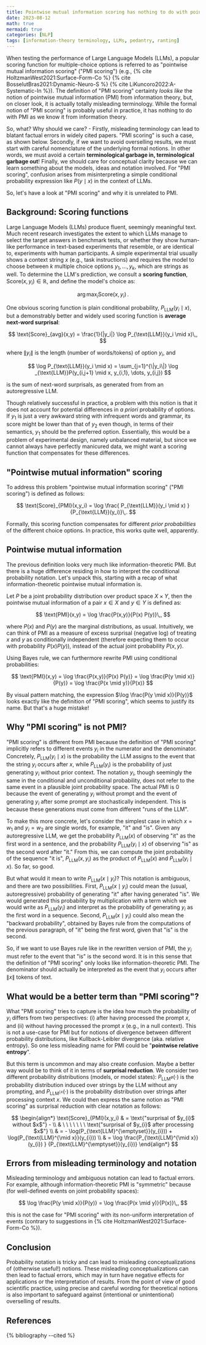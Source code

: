 ```yaml
---
title: Pointwise mutual information scoring has nothing to do with pointwise mutual information
date: 2023-08-12
math: true
mermaid: true
categories: [NLP]
tags: [information-theory terminology, LLMs, pedantry, ranting]
---
```


When testing the performance of Large Language Models (LLMs), a popular scoring function for multiple-choice options is referred to as "pointwise mutual information scoring" ("PMI scoring") (e.g., {% cite HoltzmanWest2021:Surface-Form-Co %} {% cite BosselutBras2021:Dynamic-Neuro-S %} {% cite LiKuncoro2022:A-Systematic-In %}).
The definition of "PMI scoring" certainty *looks like* the notion of pointwise mutual information (PMI) from information theory, but, on closer look, it is actually totally misleading terminology.
While the formal notion of "PMI scoring" is probably useful in practice, it has nothing to do with PMI as we know it from information theory.

So, what? Why should we care? - 
Firstly, misleading terminology can lead to blatant factual errors in widely cited papers. 
"PMI scoring" is such a case, as shown below.
Secondly, if we want to avoid overselling results, we must start with careful nomenclature of the underlying formal notions.
In other words, we must avoid a certain **terminological garbage in, terminological garbage out**!
Finally, we should care for conceptual clarity because we can learn something about the models, ideas and notation involved. 
For "PMI scoring", confusion arises from misinterpreting a simple conditional probability expression like $P(y \mid x)$ in the context of LLMs. 

So, let's have a look at "PMI scoring" and why it is unrelated to PMI.

<!-- While it may or may not be the case that these conceptual mistakes do not matter when the goal is to find robust methods that increase performance on benchmarks, it is important to be conceptually precise and not use misleading terminology not only in reporting the results, but also in referring to the  -->


## Background: Scoring functions

Large Language Models (LLMs) produce fluent, seemingly meaningful text.
Much recent research investigates the extent to which LLMs manage to select the target answers in benchmark tests, or whether they show human-like performance in text-based experiments that resemble, or are identical to, experiments with human participants.
A simple experimental trial usually shows a context string $x$ (e.g., task instructions) and requires the model to choose between $k$ multiple choice options $y_1, \dots, y_k$, which are strings as well. 
To determine the LLM's prediction, we consult a **scoring function**, $\text{Score}(x, y_{i}) \in \mathbb{R}$, and define the model's choice as:

$$
\arg \max_i \text{Score}(x,y_i)\,.
$$

One obvious scoring function is plain conditional probability, $P_{\text{LLM}}(y_{i} \mid x)$, but a demonstrably better and widely used scoring function is **average next-word surprisal**:

$$
\text{Score}_{avg}(x,y) = \frac{1}{|y_i|} \log P_{\text{LLM}}(y_i \mid x)\,,
$$

where $\|y_i\|$ is the length (number of words/tokens) of option $y_i$, and 

$$
\log P_{\text{LLM}}(y_i \mid x) = \sum_{j=1}^{\|y_i\|} \log _{\text{LLM}}P(y_{i,j+1} \mid x, y_{i,1}, \dots, y_{i,j})
$$

is the sum of next-word surprisals, as generated from from an autoregressive LLM. 

Though relatively successful in practice, a problem with this notion is that it does not account for potential differences in  *a priori* probability of options. 
If $y_1$ is just a very awkward string with infrequent words and grammar, its score might be lower than that of $y_2$ even though, in terms of their semantics, $y_1$ should be the preferred option. 
Essentially, this would be a problem of experimental design, namely unbalanced material, but since we cannot always have perfectly manicured data, we might want a scoring function that compensates for these differences.

## "Pointwise mutual information" scoring

To address this problem "pointwise mutual information scoring" ("PMI scoring") is defined as follows:

$$
\text{Score}_{PMI}(x,y_i) = \log \frac{ P_{\text{LLM}}(y_i \mid x) } {P_{\text{LLM}}(y_i)}\,.
$$

Formally, this scoring function compensates for different *prior probabilities* of the different choice options.
In practice, this works quite well, apparently.

## Pointwise mutual information

The previous definition looks very much like information-theoretic PMI.
But there is a huge difference residing in how to interpret the conditional probability notation.
Let's unpack this, starting with a recap of what information-theoretic pointwise mutual information is.

Let $P$ be a joint probability distribution over product space  $X \times Y$, then the pointwise mutual information of a pair $x \in X$ and $y \in Y$ is defined as:

$$
\text{PMI}(x,y) = \log \frac{P(x,y)}{P(x) P(y)}\,,
$$

where $P(x)$ and $P(y)$ are the marginal distributions, as usual.
Intuitively, we can think of PMI as a measure of excess surprisal (negative log) of treating $x$ and $y$ as conditionally independent (therefore expecting them to occur with probability $P(x) P(y)$), instead of the actual joint probability $P(x,y)$.

Using Bayes rule, we can furthermore rewrite PMI using conditional probabilities:

$$
\text{PMI}(x,y) = \log \frac{P(x,y)}{P(x) P(y)} = \log \frac{P(y \mid x)}{P(y)} = \log \frac{P(x \mid y)}{P(x)} 
$$

By visual pattern matching, the expression $\log \frac{P(y \mid x)}{P(y)}$ looks exactly like the definition of "PMI scoring", which seems to justify its name.
But that's a huge mistake!

## Why "PMI scoring" is not PMI?

"PMI scoring" is different from PMI because the definition of "PMI scoring" implicitly refers to different events $y_{i}$ in the numerator and the denominator.
Concretely, $P_{\text{LLM}}(y_i \mid x)$ is the probability the LLM assigns to the event that the string $y_{i}$ occurs after $x$, while $P_{\text{LLM}}(y_i)$ is the probability of just generating $y_{i}$ without prior context.
The notation $y_{i}$, though seemingly the same in the conditional and unconditional probability, does not refer to the same event in a plausible joint probability space.
The actual PMI is 0 because the event of generating $y_{i}$ without prompt and the event of generating $y_{i}$ after some prompt are stochastically independent.
This is because these generations must come from different "runs of the LLM".

To make this more concrete, let's consider the simplest case in which $x=w_1$ and $y_i=w_2$ are single words, for example, "it" and "is".
Given any autoregressive LLM, we get the probability $P_{\text{LLM}}(x)$ of observing "it" as the first word in a sentence, and the probability $P_{\text{LLM}}(y_i \mid x)$ of observing "is" as the second word after "it."
From this, we can compute the joint probability of the sequence "it is", $P_{\text{LLM}}(x, y_i)$ as the product of $P_{\text{LLM}}(x)$ and $P_{\text{LLM}}(y_i \mid x)$.
So far, so good.

But what would it mean to write $P_{\text{LLM}}(x \mid y_{i})$?
This notation is ambiguous, and there are two possibilities. 
First, $P_{\text{LLM}}(x \mid y_{i})$ could mean the (usual, autoregressive) probability of generating "it" after having generated "is".
We would generated this probability by multiplication with a term which we would write as $P_{\text{LLM}}(y_{i})$ and interpret as the probability of generating $y_{i}$ as the first word in a sequence.
Second, $P_{\text{LLM}}(x \mid y_{i})$ could also mean the "backward probability", obtained by Bayes rule from the computations of the previous paragraph, of "it" being the first word, given that "is" is the second.

So, if we want to use Bayes rule like in the rewritten version of PMI, the $y_{i}$ must refer to the event that "is" is the second word.
It is in this sense that the definition of "PMI scoring" only looks like information-theoretic PMI.
The denominator should actually be interpreted as the event that $y_i$ occurs after $\|x\|$ tokens of text.

## What would be a better term than "PMI scoring"?

What "PMI scoring" tries to capture is the idea how much the probability of $y_{i}$ differs from two perspectives: (i) after having processed the prompt $x$, and (ii) without having processed the prompt $x$ (e.g., in a null context).
This is not a use-case for PMI but for notions of divergence between different probability distributions, like Kullback-Leibler divergence (aka. relative entropy).
So one less misleading name for PMI could be "**pointwise relative entropy**".

But this term is uncommon and may also create confusion.
Maybe a better way would be to think of it in terms of **surprisal reduction**.
We consider two different probability distributions (models, or model states):
$P_{\text{LLM}^{\emptyset}}(\cdot)$ is the probability distribution induced over strings by the LLM without any prompting, and 
$P_{\text{LLM}^{\mid x}}(\cdot)$ is the probability distribution over strings after processing context $x$.
We could then express the same notion as "PMI scoring" as surprisal reduction with clear notation as follows: 

$$
\begin{align*}
\text{Score}_{PMI}(x,y_i) & = \text{"surprisal of $y_{i}$ without $x$"} - \\
                              & \ \ \ \ \ \ \ \text{"surprisal of $y_{i}$ after processing $x$"} \\
& = - \log(P_{\text{LLM}^{\emptyset}}(y_{i})) + \log(P_{\text{LLM}^{\mid x}}(y_{i})) \\
& =  \log \frac{P_{\text{LLM}^{\mid x}}(y_{i}) } {P_{\text{LLM}^{\emptyset}}(y_{i})}
\end{align*}
$$

## Errors from misleading terminology and notation

Misleading terminology and ambiguous notation can lead to factual errors. 
For example, although information-theoretic PMI is "symmetric" because (for well-defined events on joint probability spaces):

$$
\log \frac{P(y \mid x)}{P(y)} = \log \frac{P(x \mid y)}{P(x)}\,,
$$

this is not the case for "PMI scoring" with its non-uniform interpretation of events (contrary to suggestions in {% cite HoltzmanWest2021:Surface-Form-Co %}).

## Conclusion

Probability notation is tricky and can lead to misleading conceptualizations of (otherwise useful!) notions.
These misleading conceptualizations can then lead to factual errors, which may in turn have negative effects for applications or the interpretation of results.
From the point of view of good scientific practice, using precise and careful wording for theoretical notions is also important to safeguard against (intentional or unintentional) overselling of results.


## References

{% bibliography --cited %}
